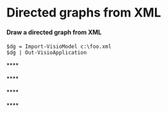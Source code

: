 # Directed graphs from XML



#### Draw a directed graph from XML <a id="draw-a-directed-graph-from-xml"></a>

```text
$dg = Import-VisioModel c:\foo.xml
$dg | Out-VisioApplication
```

\*\*\*\*

\*\*\*\*

\*\*\*\*

\*\*\*\*

